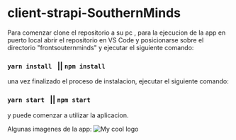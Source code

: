 # client-strapi-SouthernMinds

Para comenzar clone el repositorio a su pc , para la ejecucion de la app en puerto local
abrir el repositorio en VS Code y posicionarse sobre el directorio "frontsouternminds" y ejecutar el siguiente comando:

### `yarn install ` || `npm install`

una vez finalizado el proceso de instalacion, ejecutar el siguiente comando:

### `yarn start ` || `npm start`

y puede comenzar a utilizar la aplicacion.

Algunas imagenes de la app:
<img src="https://github.com/jonathanvolker/client-strapi-SouthernMinds/tree/main/frontsouthernminds/assets/landingPage.jpg" alt="My cool logo"/>
